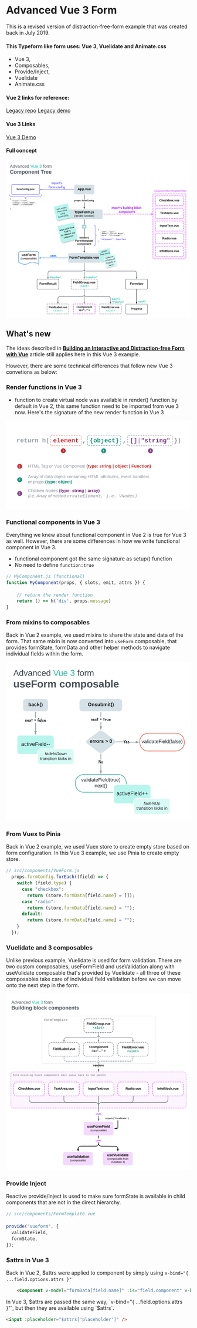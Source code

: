 # Advanced Vue 3 Form 
This is a revised version of distraction-free-form example that was created back in July 2019.

#### This Typeform like form uses: Vue 3, Vuelidate and Animate.css
- Vue 3, 
- Composables, 
- Provide/Inject, 
- Vuelidate 
- Animate.css

#### Vue 2 links for reference:
[Legacy repo](https://github.com/Krutie/distraction-free-vue-form)
[Legacy demo](http://distraction-free-vue-form.surge.sh/)

#### Vue 3 Links
[Vue 3 Demo](https://advanced-vue3-form.surge.sh/)

#### Full concept

![Project Image](/docs/images/Full-Concept.png)

## What's new

The ideas described in **[Building an Interactive and Distraction-free Form with Vue](https://medium.com/vue-mastery/building-an-interactive-and-distraction-free-form-with-vue-bfe23907e981)** article still applies here in this Vue 3 example. 

However, there are some technical differences that follow new Vue 3 convetions as below: 

### Render functions in Vue 3

- function to create virtual node was available in render() function by default in Vue 2, this same function need to be imported from vue 3 now. Here's the signature of the new render function in Vue 3

![Project Image](/docs/images/Render-Function.png)

### Functional components in Vue 3

Everything we knew about functional component in Vue 2 is true for Vue 3 as well. However, there are some differences in how we write functional component in Vue 3. 

- functional component got the same signature as setup() function
- No need to define `function:true`


```js
// MyComponent.js (functional)
function MyComponent(props, { slots, emit, attrs }) {

    // return the render function
    return () => h('div', props.message)
}
```

### From mixins to composables

Back in Vue 2 example, we used mixins to share the state and data of the form. That same mixin is now converted into `useForm` composable, that provides formState, formData and other helper methods to navigate individual fields within the form. 

![Project Image](/docs/images/FormMixins-Methods.png)

### From Vuex to Pinia

Back in Vue 2 example, we used Vuex store to create empty store based on form configuration. In this Vue 3 example, we use Pinia to create empty store. 

```js
// src/components/VueForm.js
  props.formConfig.forEach((field) => {
    switch (field.type) {
      case "checkbox":
        return (store.formData[field.name] = []);
      case "radio":
        return (store.formData[field.name] = "");
      default:
        return (store.formData[field.name] = "");
    }
  });
```

### Vuelidate and 3 composables

Unlike previous example, Vuelidate is used for form validation. There are two custom composables, useFormField and useValidation along with useVulidate composable that's provided by Vuelidate - all three of these composables take care of individual field validation before we can move onto the next step in the form.

![Project Image](/docs/images/Form-Template.png)

### Provide Inject

Reactive provide/inject is used to make sure formState is available in child components that are not in the direct hierarchy.

```js
// src/components/FormTemplate.vue

provide("vueform", {
  validateField,
  formState,
});
```

### $attrs in Vue 3

Back in Vue 2, $attrs were applied to component by simply using `v-bind="{ ...field.options.attrs }"`

```html
    <Component v-model="formData[field.name]" :is="field.component" v-bind="{ ...field.options.attrs }"/>
```

In Vue 3, $attrs are passed the same way, `v-bind="{ ...field.options.attrs }"`, but then they are available using `$attrs`.

```html
<input :placeholder="$attrs['placeholder']" />
```